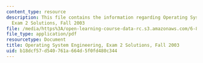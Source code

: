 ```yaml
---
content_type: resource
description: This file contains the information regarding Operating System Engineering,
  Exam 2 Solutions, Fall 2003
file: /media/https%3A/open-learning-course-data-rc.s3.amazonaws.com/6-828-operating-system-engineering-fall-2012/b18dcf57d540761a664d5f0fd480c344_MIT6_828F12_q03_2_sol.pdf
file_type: application/pdf
resourcetype: Document
title: Operating System Engineering, Exam 2 Solutions, Fall 2003
uid: b18dcf57-d540-761a-664d-5f0fd480c344
---
```

